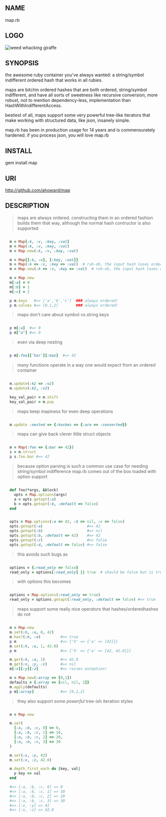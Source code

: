 NAME
----
  map.rb


LOGO
----
  ![weed whacking giraffe]('https://github.com/ahoward/map/blob/master/images/map.png')


SYNOPSIS
--------
  the awesome ruby container you've always wanted: a string/symbol indifferent
  ordered hash that works in all rubies.

  maps are bitchin ordered hashes that are both ordered, string/symbol
  indifferent, and have all sorts of sweetness like recursive conversion, more
  robust, not to mention dependency-less, implementation than
  HashWithIndifferentAccess.

  bestiest of all, maps support some very powerful tree-like iterators that
  make working with structured data, like json, insanely simple.

  map.rb has been in production usage for 14 years and is commensurately
  hardened.  if you process json, you will love map.rb


INSTALL
-------
  gem install map


URI
---
  http://github.com/ahoward/map


DESCRIPTION
-----------

> maps are always ordered.  constructing them in an ordered fashion builds
> them that way, although the normal hash contructor is also supported
>
```ruby

  m = Map[:k, :v, :key, :val]
  m = Map(:k, :v, :key, :val)
  m = Map.new(:k, :v, :key, :val)

  m = Map[[:k, :v], [:key, :val]]
  m = Map(:k => :v, :key => :val)  # ruh-oh, the input hash loses order!
  m = Map.new(:k => :v, :key => :val)  # ruh-oh, the input hash loses order!

  m = Map.new
  m[:a] = 0
  m[:b] = 1
  m[:c] = 2

  p m.keys   #=> ['a','b','c']  ### always ordered!
  p m.values #=> [0,1,2]        ### always ordered!

```

> maps don't care about symbol vs.string keys
>
```ruby

  p m[:a]  #=> 0
  p m["a"] #=> 0

```

> even via deep nesting 
>
```ruby

  p m[:foo]['bar'][:baz]  #=> 42

```

> many functions operate in a way one would expect from an ordered container
>
```ruby

  m.update(:k2 => :v2)
  m.update(:k2, :v2)

  key_val_pair = m.shift
  key_val_pair = m.pop

```

> maps keep mapiness for even deep operations
>
```ruby

  m.update :nested => {:hashes => {:are => :converted}}

```

> maps can give back clever little struct objects
>
```ruby

  m = Map(:foo => {:bar => 42})
  s = m.struct
  p s.foo.bar #=> 42

```

> because option parsing is such a common use case for needing string/symbol
> indifference map.rb comes out of the box loaded with option support
>
```ruby

  def foo(*args, &block)
    opts = Map.options(args)
    a = opts.getopt(:a)
    b = opts.getopt(:b, :default => false)
  end


  opts = Map.options(:a => 42, :b => nil, :c => false)
  opts.getopt(:a)                    #=> 42
  opts.getopt(:b)                    #=> nil
  opts.getopt(:b, :default => 42)    #=> 42 
  opts.getopt(:c)                    #=> false
  opts.getopt(:d, :default => false) #=> false

```

> this avoids such bugs as
>
```ruby

  options = {:read_only => false}
  read_only = options[:read_only] || true  # should be false but is true

```

> with options this becomes
>
```ruby

  options = Map.options(:read_only => true)
  read_only = options.getopt(:read_only, :default => false) #=> true

```

> maps support some really nice operators that hashes/orderedhashes do not
>
```ruby

  m = Map.new
  m.set(:h, :a, 0, 42)
  m.has?(:h, :a)         #=> true
  p m                    #=> {'h' => {'a' => [42]}} 
  m.set(:h, :a, 1, 42.0)
  p m                    #=> {'h' => {'a' => [42, 42.0]}} 

  m.get(:h, :a, 1)       #=> 42.0
  m.get(:x, :y, :z)      #=> nil
  m[:x][:y][:z]          #=> raises exception!

  m = Map.new(:array => [0,1])
  defaults = {:array => [nil, nil, 2]}
  m.apply(defaults)
  p m[:array]            #=> [0,1,2]

```

> they also support some *powerful* tree-ish iteration styles
>
```ruby

  m = Map.new

  m.set(
    [:a, :b, :c, 0] => 0,
    [:a, :b, :c, 1] => 10,
    [:a, :b, :c, 2] => 20,
    [:a, :b, :c, 3] => 30
  )

  m.set(:x, :y, 42)
  m.set(:x, :z, 42.0)

  m.depth_first_each do |key, val|
    p key => val
  end

  #=> [:a, :b, :c, 0] => 0
  #=> [:a, :b, :c, 1] => 10
  #=> [:a, :b, :c, 2] => 20
  #=> [:a, :b, :c, 3] => 30
  #=> [:x, :y] => 42
  #=> [:x, :z] => 42.0

```
